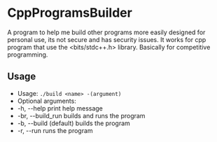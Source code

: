 # CppProgramsBuilder
A program to help me build other programs more easily designed for personal use, its not secure and has security issues. It works for cpp program that use the &lt;bits/stdc++.h> library. Basically for competitive programming.

## Usage
- Usage: ```./build <name> -(argument)```
- Optional arguments:
-  -h,  --help         print help message
-  -br, --build_run    builds and runs the program
-  -b,  --build        (default) builds the program
-  -r,  --run          runs the program
